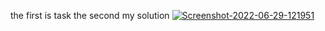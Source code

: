 the first is task 
the second my solution 
<a href="https://ibb.co/DzHzmch"><img src="https://i.ibb.co/vV6Vfyp/Screenshot-2022-06-29-121951.png" alt="Screenshot-2022-06-29-121951" border="0"></a>

